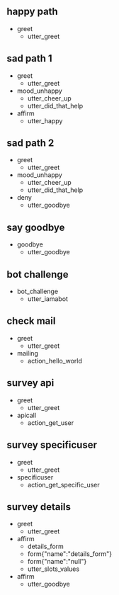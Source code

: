 ## happy path
* greet
  - utter_greet


## sad path 1
* greet
  - utter_greet
* mood_unhappy
  - utter_cheer_up
  - utter_did_that_help
* affirm
  - utter_happy

## sad path 2
* greet
  - utter_greet
* mood_unhappy
  - utter_cheer_up
  - utter_did_that_help
* deny
  - utter_goodbye

## say goodbye
* goodbye
  - utter_goodbye

## bot challenge
* bot_challenge
  - utter_iamabot

## check mail
* greet
  - utter_greet
* mailing
  - action_hello_world


## survey api
* greet
  - utter_greet
* apicall
  - action_get_user

## survey specificuser
* greet
  - utter_greet
* specificuser
  - action_get_specific_user

## survey details
* greet
  - utter_greet
* affirm
  - details_form
  - form{"name":"details_form"}
  - form{"name":"null"}
  - utter_slots_values
* affirm
  - utter_goodbye
  